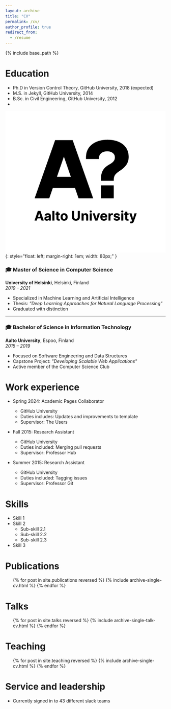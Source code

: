 ```yaml
---
layout: archive
title: "CV"
permalink: /cv/
author_profile: true
redirect_from:
  - /resume
---
```


{% include base_path %}

Education
======
* Ph.D in Version Control Theory, GitHub University, 2018 (expected)
* M.S. in Jekyll, GitHub University, 2014
* B.Sc. in Civil Engineering, GitHub University, 2012
* 
![Aalto Logo](/files/aalto_logo.png){: style="float: left; margin-right: 1em; width: 80px;" }

### 🎓 Master of Science in Computer Science
**University of Helsinki**, Helsinki, Finland  
*2019 – 2021*

- Specialized in Machine Learning and Artificial Intelligence
- Thesis: *"Deep Learning Approaches for Natural Language Processing"*
- Graduated with distinction

---

### 🎓 Bachelor of Science in Information Technology
**Aalto University**, Espoo, Finland  
*2015 – 2019*

- Focused on Software Engineering and Data Structures
- Capstone Project: *"Developing Scalable Web Applications"*
- Active member of the Computer Science Club

Work experience
======
* Spring 2024: Academic Pages Collaborator
  * GitHub University
  * Duties includes: Updates and improvements to template
  * Supervisor: The Users

* Fall 2015: Research Assistant
  * GitHub University
  * Duties included: Merging pull requests
  * Supervisor: Professor Hub

* Summer 2015: Research Assistant
  * GitHub University
  * Duties included: Tagging issues
  * Supervisor: Professor Git
  
Skills
======
* Skill 1
* Skill 2
  * Sub-skill 2.1
  * Sub-skill 2.2
  * Sub-skill 2.3
* Skill 3

Publications
======
  <ul>{% for post in site.publications reversed %}
    {% include archive-single-cv.html %}
  {% endfor %}</ul>
  
Talks
======
  <ul>{% for post in site.talks reversed %}
    {% include archive-single-talk-cv.html  %}
  {% endfor %}</ul>
  
Teaching
======
  <ul>{% for post in site.teaching reversed %}
    {% include archive-single-cv.html %}
  {% endfor %}</ul>
  
Service and leadership
======
* Currently signed in to 43 different slack teams
